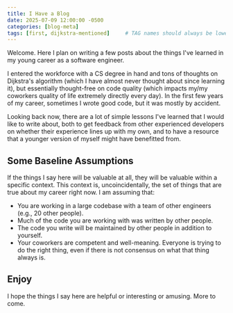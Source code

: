 ```yaml
---
title: I Have a Blog
date: 2025-07-09 12:00:00 -0500
categories: [blog-meta]
tags: [first, dijkstra-mentioned]     # TAG names should always be lowercase
---
```


Welcome. Here I plan on writing a few posts about the things I've learned in my young career as a software engineer.

I entered the workforce with a CS degree in hand and tons of thoughts on Dijkstra's algorithm (which I have almost never thought about since learning it), but essentially thought-free on code quality (which impacts my/my coworkers quality of life extremely directly every day). In the first few years of my career, sometimes I wrote good code, but it was mostly by accident.

Looking back now, there are a lot of simple lessons I've learned that I would like to write about, both to get feedback from other experienced developers on whether their experience lines up with my own, and to have a resource that a younger version of myself might have benefitted from.

## Some Baseline Assumptions

If the things I say here will be valuable at all, they will be valuable within a specific context. This context is, uncoincidentally, the set of things that are true about my career right now. I am assuming that:

* You are working in a large codebase with a team of other engineers (e.g., 20 other people).
* Much of the code you are working with was written by other people.
* The code you write will be maintained by other people in addition to yourself.
* Your coworkers are competent and well-meaning. Everyone is trying to do the right thing, even if there is not consensus on what that thing always is.

## Enjoy

I hope the things I say here are helpful or interesting or amusing. More to come.
